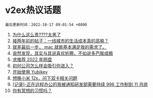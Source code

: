 # v2ex热议话题

`最后更新时间：2022-10-17 09:01:54 +0800`

1. [为什么这么贵????太黑了](https://www.v2ex.com/t/887277)
1. [接两年前的帖子：一线城市的生活成本真的高嘛？](https://www.v2ex.com/t/887248)
1. [就差最后一步， mac 就能基本满足我的需求了。](https://www.v2ex.com/t/887305)
1. [突然发现，其实与其说喜欢折腾，不如说多巴胺成瘾](https://www.v2ex.com/t/887301)
1. [求推荐 2022 年网盘](https://www.v2ex.com/t/887297)
1. [初创公司怎么样会吸引你进入？](https://www.v2ex.com/t/887365)
1. [开始使用 Yubikey](https://www.v2ex.com/t/887251)
1. [想换小米 12s，问下双卡相关问题](https://www.v2ex.com/t/887262)
1. [[记录]-正在远程办公的我被通知研发部需要持续 996 工作制到 11 月底](https://www.v2ex.com/t/887312)
1. [你有冥想的习惯吗？](https://www.v2ex.com/t/887249)

